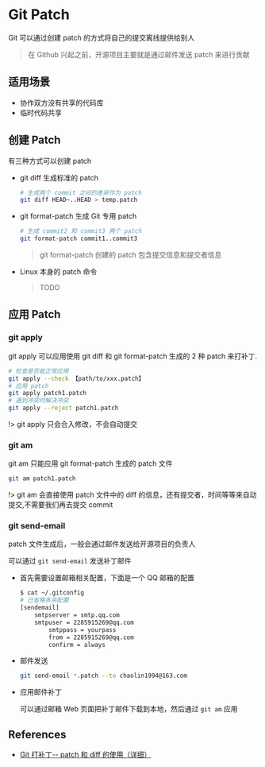 # Git Patch

Git 可以通过创建 patch 的方式将自己的提交离线提供给别人

> 在 Github 兴起之前，开源项目主要就是通过邮件发送 patch 来进行贡献

## 适用场景

- 协作双方没有共享的代码库
- 临时代码共享

## 创建 Patch

有三种方式可以创建 patch

- git diff 生成标准的 patch

    ```bash
    # 生成两个 commit 之间的差异作为 patch
    git diff HEAD~..HEAD > temp.patch
    ```

- git format-patch 生成 Git 专用 patch

    ```bash
    # 生成 commit2 和 commit3 两个 patch
    git format-patch commit1..commit3
    ```

    > git format-patch 创建的 patch 包含提交信息和提交者信息

- Linux 本身的 patch 命令

    > TODO


## 应用 Patch

### git apply

git apply 可以应用使用 git diff 和 git format-patch 生成的 2 种 patch 来打补丁.

```bash
# 检查是否能正常应用
git apply --check 【path/to/xxx.patch】
# 应用 patch
git apply patch1.patch
# 遇到冲突时解决冲突
git apply --reject patch1.patch
```

!> git apply 只会合入修改，不会自动提交

### git am

git am 只能应用 git format-patch 生成的 patch 文件

```bash
git am patch1.patch
```

!> git am 会直接使用 patch 文件中的 diff 的信息，还有提交者，时间等等来自动提交,不需要我们再去提交 commit

### git send-email

patch 文件生成后，一般会通过邮件发送给开源项目的负责人

可以通过 `git send-email` 发送补丁邮件

- 首先需要设置邮箱相关配置，下面是一个 QQ 邮箱的配置

    ```bash
    $ cat ~/.gitconfig 
    # 已省略多余配置
    [sendemail]
        smtpserver = smtp.qq.com
        smtpuser = 2285915269@qq.com
            smtppass = yourpass
            from = 2285915269@qq.com
            confirm = always
    ```

- 邮件发送

    ```bash
    git send-email *.patch --to chaolin1994@163.com
    ```

- 应用邮件补丁

    可以通过邮箱 Web 页面把补丁邮件下载到本地，然后通过 `git am` 应用

## References

- [Git 打补丁-- patch 和 diff 的使用（详细）](https://www.jianshu.com/p/ec04de3f95cc)





